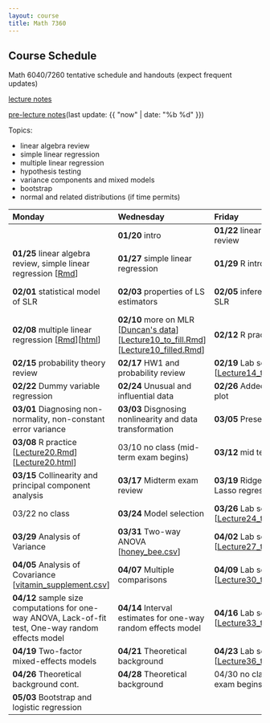 ```yaml
---
layout: course
title: Math 7360
---
```


## Course Schedule

Math 6040/7260 tentative schedule and handouts (expect frequent updates)

[lecture notes](../notes/combined.pdf)

[pre-lecture notes](../notes/current.pdf)(last update: {{ "now" | date: "%b %d" }})

<!---->

Topics:

- linear algebra review
- simple linear regression
- multiple linear regression
- hypothesis testing
- variance components and mixed models
- bootstrap
- normal and related distributions (if time permits)


| Monday | Wednesday | Friday | HW |
|:-----------|:-----------|:------------|:---|
|   | **01/20** intro  | **01/22**  linear algebra review| |
| **01/25** linear algebra review, simple linear regression \[[Rmd](../notes/Lecture3/Lecture3.Rmd)\] | **01/27** simple linear regression | **01/29** R intro [notes](../notes/Lecture5/lecture5.pdf)|  [HW1](../HW/HW1.pdf)|
| **02/01** statistical model of SLR| **02/03** properties of LS estimators | **02/05** inference of SLR | Lab 1 \[[Rmd](../notes/Lecture8/lab_01_preparation.Rmd)\]\[[html](../notes/Lecture8/lab_01_preparation.html)\] |
| **02/08** multiple linear regression \[[Rmd](../notes/Lecture9/Lecture9.Rmd)\]\[[html](../notes/Lecture9/Lecture9.html)\]| **02/10** more on MLR \[[Duncan's data](../notes/Lecture10/Duncan.txt)\]\[[Lecture10\_to\_fill.Rmd](../notes/Lecture10/Lecture10_to_fill.Rmd)\]\[[Lecture10\_filled.Rmd](../notes/Lecture10/Lecture10_filled.Rmd)\] | **02/12** R practice | |
| **02/15** probability theory review| **02/17** HW1 and probability review  | **02/19** Lab session \[[Lecture14\_to\_fill.Rmd](../notes/Lecture14/Lecture14_to_fill.Rmd)\] | [HW2](../HW/HW2/HW2.pdf) |
| **02/22** Dummy variable regression | **02/24** Unusual and influential data| **02/26** Added-variable plot | |
| **03/01** Diagnosing non-normality, non-constant error variance | **03/03** Disgnosing nonlinearity and data transformation | **03/05**  Presentations | |
| **03/08** R practice \[[Lecture20.Rmd](../notes/Lecture20/Lecture20.Rmd)\]\[[Lecture20.html](../notes/Lecture20/Lecture20.html)\] | 03/10 no class (mid-term exam begins)| **03/12** mid term exam | |
|**03/15** Collinearity and principal component analysis| **03/17** Midterm exam review |**03/19** Ridge and Lasso regression||
| 03/22 no class| **03/24** Model selection | **03/26** Lab session \[[Lecture24\_to\_fill.Rmd](../notes/Lecture24/Lecture_24_to_fill.Rmd)\] | |
|**03/29** Analysis of Variance| **03/31** Two-way ANOVA \[[honey_bee.csv](../notes/Lecture26/honey_bee.csv)\]| **04/02** Lab session \[[Lecture27\_to\_fill.Rmd](../notes/Lecture27/Lecture_27_to_fill.Rmd)\] |[HW3](../HW/HW3/HW3.pdf)|
| **04/05** Analysis of Covariance  \[[vitamin_supplement.csv](../notes/Lecture28/vitamin_supplement.csv)\] | **04/07** Multiple comparisons | **04/09** Lab session \[[Lecture30\_to\_fill.Rmd](../notes/Lecture30/Lecture_30_to_fill.Rmd)\]| |
| **04/12** sample size computations for one-way ANOVA, Lack-of-fit test, One-way random effects model| **04/14** Interval estimates for one-way random effects model | **04/16** Lab session \[[Lecture33\_to\_fill.Rmd](../notes/Lecture33/Lecture_33_to_fill.Rmd)\] | |
| **04/19** Two-factor mixed-effects models| **04/21** Theoretical background| **04/23** Lab session \[[Lecture36\_to\_fill.Rmd](../notes/Lecture36/Lecture_36_to_fill.Rmd)\]||
| **04/26** Theoretical background cont. | **04/28** Theoretical background | 04/30 no class (final exam begins)| |
| **05/03** Bootstrap and logistic regression |  | | |
